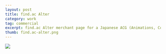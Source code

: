```yaml
---
layout: post
title: find.ac Alter
category: work
tag: commercial
excerpt: find.ac Alter merchant page for a Japanese ACG (Animations, Comics and Games) community
thumb: find.ac-alter.png
---
```


<p class=browser><img src="{{ site.file }}/find.ac-alter.jpg"></p>
